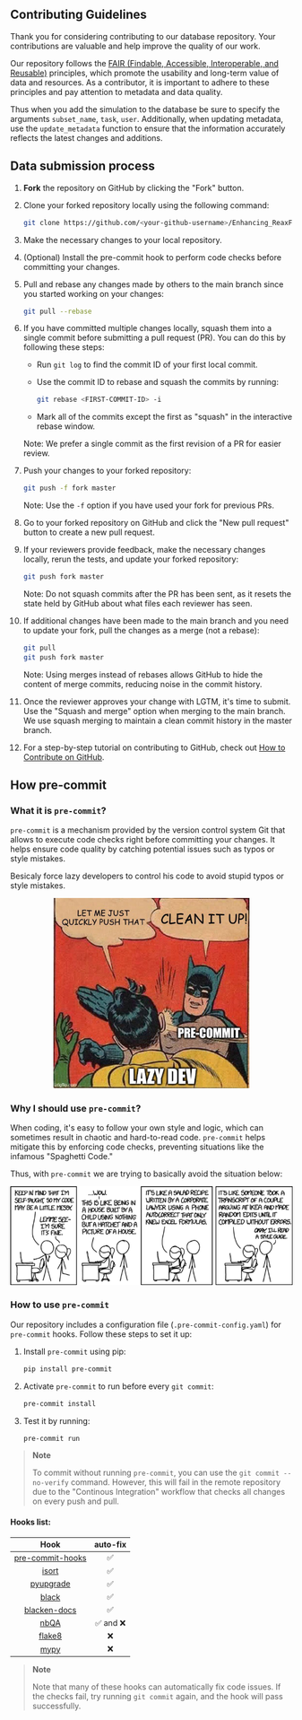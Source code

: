 ## Contributing Guidelines

Thank you for considering contributing to our database repository. Your contributions are valuable and help improve the quality of our work.

Our repository follows the [FAIR (Findable, Accessible, Interoperable, and Reusable)](https://www.nature.com/articles/sdata201618) principles, which promote the usability and long-term value of data and resources. 
As a contributor, it is important to adhere to these principles and pay attention to metadata and data quality. 

Thus when you add the simulation to the database be sure to specify the arguments `subset_name`, `task`, `user`.
Additionally, when updating metadata, use the `update_metadata` function to ensure that the information accurately reflects the latest changes and additions.


## Data submission process

1. **Fork** the repository on GitHub by clicking the "Fork" button.

2. Clone your forked repository locally using the following command:

   ```bash
   git clone https://github.com/<your-github-username>/Enhancing_ReaxFF_DFT_database.git
   ```

3. Make the necessary changes to your local repository.

4. (Optional) Install the pre-commit hook to perform code checks before committing your changes.

5. Pull and rebase any changes made by others to the main branch since you started working on your changes:

   ```bash
   git pull --rebase
   ```

6. If you have committed multiple changes locally, squash them into a single commit before submitting a pull request (PR). You can do this by following these steps:
   
   - Run `git log` to find the commit ID of your first local commit.
   - Use the commit ID to rebase and squash the commits by running:
     
     ```bash
     git rebase <FIRST-COMMIT-ID> -i
     ```
     
   - Mark all of the commits except the first as "squash" in the interactive rebase window.

   Note: We prefer a single commit as the first revision of a PR for easier review.

7. Push your changes to your forked repository:

   ```bash
   git push -f fork master
   ```

   Note: Use the `-f` option if you have used your fork for previous PRs.

8. Go to your forked repository on GitHub and click the "New pull request" button to create a new pull request.

9. If your reviewers provide feedback, make the necessary changes locally, rerun the tests, and update your forked repository:

    ```bash
    git push fork master
    ```

    Note: Do not squash commits after the PR has been sent, as it resets the state held by GitHub about what files each reviewer has seen.

10. If additional changes have been made to the main branch and you need to update your fork, pull the changes as a merge (not a rebase):

    ```bash
    git pull
    git push fork master
    ```

    Note: Using merges instead of rebases allows GitHub to hide the content of merge commits, reducing noise in the commit history.

11. Once the reviewer approves your change with LGTM, it's time to submit. Use the "Squash and merge" option when merging to the main branch. We use squash merging to maintain a clean commit history in the master branch.

12. For a step-by-step tutorial on contributing to GitHub, check out [How to Contribute on GitHub](https://www.dataschool.io/how-to-contribute-on-github/).


## How pre-commit

### What it is `pre-commit`?

`pre-commit` is a mechanism provided by the version control system Git that allows to execute code checks right before committing your changes. 
It helps ensure code quality by catching potential issues such as typos or style mistakes.

Besicaly force lazy developers to control his code to avoid stupid
 typos or style mistakes.

<p align="center">
 <img
  width="350"
  alt="Lazy developers"
  src="assets/img/fun-precommit.jpeg">
</p>

### Why I should use `pre-commit`?

When coding, it's easy to follow your own style and logic, which can sometimes result in chaotic and hard-to-read code. `pre-commit` helps mitigate this by enforcing code checks, preventing situations like the infamous "Spaghetti Code."


Thus, with `pre-commit` we are trying to basically avoid the situation below:

<p align="center">
 <img
  width="650"
  alt="Spaghetti Code"
  src="assets/img/fun-codestyle.png">
</p>

### How to use `pre-commit`

Our repository includes a configuration file (`.pre-commit-config.yaml`) for `pre-commit` hooks. 
 Follow these steps to set it up:

1. Install `pre-commit` using pip:

   ```bash
   pip install pre-commit
   ```

2. Activate `pre-commit` to run before every `git commit`:

   ```bash
   pre-commit install
   ```

3. Test it by running:

   ```bash
   pre-commit run
   ```

> **Note**
>
>To commit without running `pre-commit`, you can use the `git commit --no-verify` command. 
> However, this will fail in the remote repository due to the "Continous Integration" workflow that checks all changes on every push and pull.


#### Hooks list:

| Hook | auto-fix |
| :---: | :---: |
| [pre-commit-hooks](https://github.com/pre-commit/pre-commit-hooks) | ✅ |
| [isort](https://github.com/timothycrosley/isort) | ✅ |
| [pyupgrade](https://github.com/asottile/pyupgrade) | ✅ |
| [black](https://github.com/psf/black) | ✅ |
| [blacken-docs](https://github.com/asottile/blacken-docs) | ✅ |
| [nbQA](https://github.com/nbQA-dev/nbQA) | ✅ and ❌ |
| [flake8](https://github.com/PyCQA/flake8) | ❌ |
| [mypy](https://github.com/pre-commit/mirrors-mypy) | ❌ |

> **Note**
>
> Note that many of these hooks can automatically fix code issues. If the checks fail, try running `git commit` again, and the hook will pass successfully.